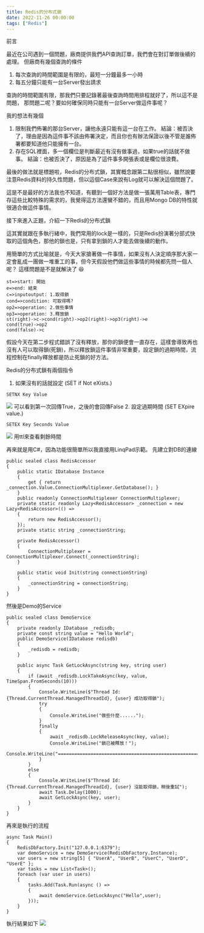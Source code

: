 ```yaml
---
title: Redis的分布式鎖
date: 2022-11-26 00:00:00
tags: ["Redis"]
---
```

前言

最近在公司遇到一個問題，廠商提供我們API查詢訂單，我們會在對訂單做後續的處理。
但廠商有幾個查詢的條件
1. 每次查詢的時間範圍是有限的，最短一分鐘最多一小時
2. 每五分鐘只能有一台Server發出請求

<!--more-->
查詢的時間範圍有限，那我們只要記錄著最後查詢時間用排程就好了，所以這不是問題，
那問題二呢？要如何確保同時只能有一台Server做這件事呢？

我的想法有幾個
1. 限制我們佈署的那台Server，讓他永遠只能有這一台在工作。
    結論：被否決了，理由是因為這件事不該由佈署決定，而且你也有辦法保證以後不管是誰佈署都要知道他只能擁有一台。
2. 存在SQL裡面，多一個欄位是判斷最近有沒有做事過，如果true的話就不做事。
    結論：也被否決了，原因是為了這件事多開張表或是欄位很浪費。

最後的做法就是標題啦，Redis的分布式鎖，其實概念跟第二點很相似，雖然說要注意Redis資料的持久性問題，但以這個Case來說有Log就可以解決這個問題了。

這是不是最好的方法我也不知道，有聽到一個好方法是做一張萬用Table表，專門存這些比較特殊的需求的，我覺得這方法還蠻不錯的，而且用Mongo DB的特性就很適合做這件事情。

接下來進入正題，介紹一下Redis的分布式鎖

這其實就跟在多執行緒中，我們常用的lock是一樣的，只是Redis扮演著分部式快取的這個角色，那他的鎖也是，只有拿到鎖的人才能去做後續的動作。

用簡單的方式比喻就是，今天大家搶著做一件事情，如果沒有人決定順序那大家一定會亂成一團做一堆重工的事，但今天假設他們做這些事情的時候都先問一個人呢？ 這樣問題是不是就解決了 :laughing: 

```flow
st=>start: 開始
e=>end: 結束
c=>inputoutput: 1.取得鎖
cond=>condition: 可取得嗎?
op2=>operation: 2.做些事情
op3=>operation: 3.釋放鎖
st(right)->c->cond(right)->op2(right)->op3(right)->e
cond(true)->op2
cond(false)->c
```
假設今天在第二步程式錯誤了沒有釋放，那你的鎖便會一直存在，這樣會導致再也沒有人可以取得鎖(死鎖)，所以釋放鎖這件事情非常重要，設定鎖的過期時間，流程控制在finally釋放都是防止死鎖的好方法。


Redis的分布式鎖有兩個指令

1. 如果沒有的話就設定 (SET if Not eXists.)
```
SETNX Key Value
```
![](https://i.imgur.com/lERMUw7.png)
可以看到第一次回傳True，之後的會回傳False
2. 設定過期時間  (SET EXpire value.)
```
SETEX Key Seconds Value
```
![](https://i.imgur.com/Jr8Bbas.png)
用ttl來查看剩餘時間

再來就是用C#，因為功能很簡單所以我直接用LinqPad示範。
先建立對DB的連線
```
public sealed class RedisAccessor
{
	public static IDatabase Instance
	{
		get { return _connection.Value.ConnectionMultiplexer.GetDatabase(); }
	}
	public readonly ConnectionMultiplexer ConnectionMultiplexer;
	private static readonly Lazy<RedisAccessor> _connection = new Lazy<RedisAccessor>(() =>
	{
		return new RedisAccessor();
	});
	private static string _connectionString;

	private RedisAccessor()
	{
		ConnectionMultiplexer = ConnectionMultiplexer.Connect(_connectionString);
	}

	public static void Init(string connectionString)
	{
		_connectionString = connectionString;
	}
}
```
然後是Demo的Service
```
public sealed class DemoService
{
	private readonly IDatabase _redisdb;
	private const string value = "Hello World";
	public DemoService(IDatabase redisdb)
	{
		_redisdb = redisdb;
	}

	public async Task GetLockAsync(string key, string user)
	{
		if (await _redisdb.LockTakeAsync(key, value, TimeSpan.FromSeconds(10)))
		{
			Console.WriteLine($"Thread Id:{Thread.CurrentThread.ManagedThreadId}, {user} 成功取得鎖");
			try
			{
				Console.WriteLine("做些什麼......");
			}
			finally
			{
				await _redisdb.LockReleaseAsync(key, value);
				Console.WriteLine("鎖已被釋放！");
				Console.WriteLine("====================================================================");
			}
		}
		else
		{
			Console.WriteLine($"Thread Id:{Thread.CurrentThread.ManagedThreadId}, {user} 沒能取得鎖，稍後重試");
			await Task.Delay(1000);
			await GetLockAsync(key, user);
		}
	}
}
```
再來是執行的流程
```
async Task Main()
{
	RedisDbFactory.Init("127.0.0.1:6379");
	var demoService = new DemoService(RedisDbFactory.Instance);
	var users = new string[5] { "UserA", "UserB", "UserC", "UserD", "UserE" };
	var tasks = new List<Task>();
	foreach (var user in users)
	{
		tasks.Add(Task.Run(async () =>
		{
			await demoService.GetLockAsync("Hello",user);
		}));
	}
}
```

執行結果如下
![](https://i.imgur.com/szPv8ci.png)
